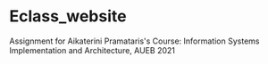 # Eclass_website
Assignment for Aikaterini Pramataris's Course: Information Systems Implementation and Architecture, AUEB 2021
